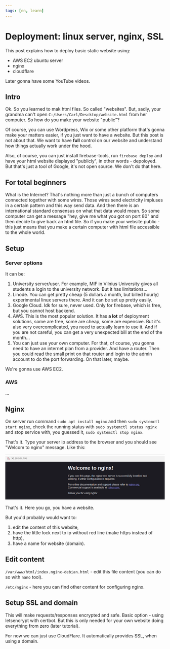 ```yaml
---
tags: [en, learn]
---
```


# Deployment: linux server, nginx, SSL

This post explains how to deploy basic static website using:

- AWS EC2 ubuntu server
- nginx
- cloudflare

Later gonna have some YouTube videos.

## Intro

Ok. So you learned to mak html files. So called "websites". But, sadly, your grandma can't open `C:/Users/Carl/Descktop/website.html` from her computer. So how do you make your website "public"?

Of course, you can use Wordpress, Wix or some other platform that's gonna make your matters easier, if you just want to have a website. But this post is not about that. We want to have **full** control on our website and understand how things actually work under the hood.

Also, of course, you can just install firebase-tools, run `firebase deploy` and have your html website displayed "publicly", in other words - depoloyed. But that's just a tool of Google, it's not open source. We don't do that here.

## For total beginners

What is the Internet? That's nothing more than just a bunch of computers connected together with some wires. Those wires send electricity impluses in a certain pattern and this way send data. And then there is an international standard consensus on what that data would mean. So some computer can get a message "hey, give me what you got on port 80" and then decide to give back an html file. So if you make your website public - this just means that you make a certain computer with html file accessible to the whole world.

## Setup

### Server options

It can be:

1. University server/user. For example, MIF in Vilnius University gives all students a login to the university network. But it has limitations...
2. Linode. You can get pretty cheap (5 dollars a month, but billed hourly) experimental linux servers there. And it can be set up pretty easily.
3. Google Cloud. Idk for sure, never used. Only for firebase, which is free, but you cannot host backend.
4. AWS. This is the most popular solution. It has **a lot** of deployment solutions, some are free, some are cheap, some are expensive. But it's also very overcomplicated, you need to actually learn to use it. And if you are not careful, you can get a very unexpected bill at the end of the month...
5. You can just use your own computer. For that, of course, you gonna need to have an internet plan from a provider. And have a router. Then you could read the small print on that router and login to the admin account to do the port forwarding. On that later, maybe.

We're gonna use AWS EC2.

### AWS

...

## Nginx

On server run command `sudo apt install nginx` and then `sudo systemctl start nginx`, check the running status with `sudo systemctl status nginx` and stop service with, you guessed it, `sudo systemctl stop nginx`.

That's it. Type your server ip address to the browser and you should see "Welcom to nginx" message. Like this:

![alt text](image-3.png)

That's it. Here you go, you have a website.

But you'd probably would want to:

1. edit the content of this website,
2. have the little lock next to ip without red line (make https instead of http),
3. have a name for website (domain).

## Edit content

`/var/www/html/index.nginx-debian.html` - edit this file content (you can do so with `nano` tool).

`/etc/nginx` - here you can find other content for configuring nginx.

## Setup SSL and domain

This will make requests/responses encrypted and safe. Basic option - using letsencrypt with certbot. But this is only needed for your own website doing everything from zero (later tutorial).

For now we can just use CloudFlare. It automatically provides SSL, when using a domain.

